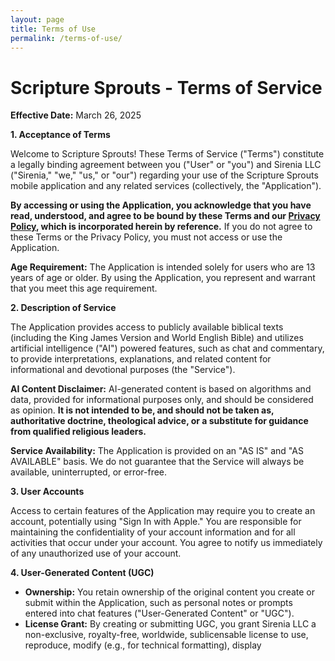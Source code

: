```yaml
---
layout: page
title: Terms of Use
permalink: /terms-of-use/
---
```


# Scripture Sprouts - Terms of Service

**Effective Date:** March 26, 2025

**1. Acceptance of Terms**

Welcome to Scripture Sprouts! These Terms of Service ("Terms") constitute a legally binding agreement between you ("User" or "you") and Sirenia LLC ("Sirenia," "we," "us," or "our") regarding your use of the Scripture Sprouts mobile application and any related services (collectively, the "Application").

**By accessing or using the Application, you acknowledge that you have read, understood, and agree to be bound by these Terms and our [Privacy Policy](/privacy-policy/), which is incorporated herein by reference.** If you do not agree to these Terms or the Privacy Policy, you must not access or use the Application.

**Age Requirement:** The Application is intended solely for users who are 13 years of age or older. By using the Application, you represent and warrant that you meet this age requirement.

**2. Description of Service**

The Application provides access to publicly available biblical texts (including the King James Version and World English Bible) and utilizes artificial intelligence ("AI") powered features, such as chat and commentary, to provide interpretations, explanations, and related content for informational and devotional purposes (the "Service").

**AI Content Disclaimer:** AI-generated content is based on algorithms and data, provided for informational purposes only, and should be considered as opinion. **It is not intended to be, and should not be taken as, authoritative doctrine, theological advice, or a substitute for guidance from qualified religious leaders.**

**Service Availability:** The Application is provided on an "AS IS" and "AS AVAILABLE" basis. We do not guarantee that the Service will always be available, uninterrupted, or error-free.

**3. User Accounts**

Access to certain features of the Application may require you to create an account, potentially using "Sign In with Apple." You are responsible for maintaining the confidentiality of your account information and for all activities that occur under your account. You agree to notify us immediately of any unauthorized use of your account.

**4. User-Generated Content (UGC)**

* **Ownership:** You retain ownership of the original content you create or submit within the Application, such as personal notes or prompts entered into chat features ("User-Generated Content" or "UGC").
* **License Grant:** By creating or submitting UGC, you grant Sirenia LLC a non-exclusive, royalty-free, worldwide, sublicensable license to use, reproduce, modify (e.g., for technical formatting), display